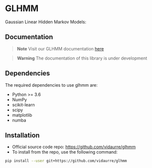 # GLHMM

Gaussian Linear Hidden Markov Models:

## Documentation

> **Note**
> Visit our GLHMM documentation [here](https://glhmm.readthedocs.io/en/latest/index.html)

> **Warning**
> The documentation of this library is under development

## Dependencies

The required dependencies to use glhmm are:

- Python >= 3.6
- NumPy
- scikit-learn
- scipy
- matplotlib
- numba

## Installation

- Official source code repo: <https://github.com/vidaurre/glhmm>
- To install from the repo, use the following command:

```bash
pip install --user git+https://github.com/vidaurre/glhmm
